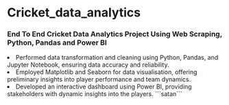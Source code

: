 # Cricket_data_analytics
### End To End Cricket Data Analytics Project Using Web Scraping, Python, Pandas and Power BI
  
<li>Performed data transformation and cleaning using Python, Pandas, and Jupyter Notebook, ensuring data accuracy and reliability. 
<li>Employed Matplotlib and Seaborn for data visualisation, offering preliminary insights into player performance and team dynamics. 
<li>Developed an interactive dashboard using Power BI, providing stakeholders with dynamic insights into the players. 
```satan```
